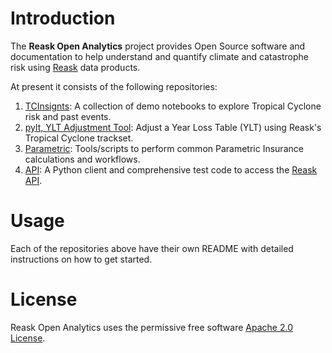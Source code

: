 
# Introduction

The **Reask Open Analytics** project provides Open Source software and documentation to help understand and quantify climate and catastrophe risk using [Reask](https://reask.earth) data products.

At present it consists of the following repositories:

1. [TCInsignts](https://github.com/reaskearth/api): A collection of demo notebooks to explore Tropical Cyclone risk and past events.
2. [pylt, YLT Adjustment Tool](https://github.com/reaskearth/pylt): Adjust a Year Loss Table (YLT) using Reask's Tropical Cyclone trackset.
3. [Parametric](https://github.com/reaskearth/parametric): Tools/scripts to perform common Parametric Insurance calculations and workflows.
4. [API](https://github.com/reaskearth/api): A Python client and comprehensive test code to access the [Reask API](https://api.reask.earth/v2/redoc).

# Usage

Each of the repositories above have their own README with detailed instructions on how to get started.

# License

Reask Open Analytics uses the permissive free software [Apache 2.0 License](https://github.com/reaskearth/.github/blob/main/LICENSE.md).
